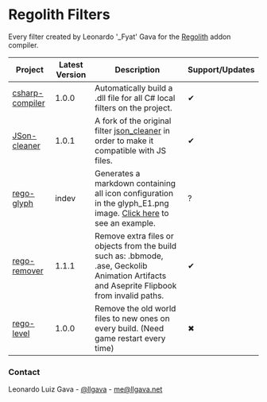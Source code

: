 # Regolith Filters

Every filter created by Leonardo '\_Fyat' Gava for the [Regolith](https://github.com/Bedrock-OSS/regolith) addon compiler.

| Project                               | Latest Version | Description                                                                                                                                                          | Support/Updates |
| ------------------------------------- | -------------- | -------------------------------------------------------------------------------------------------------------------------------------------------------------------- | --------------- |
| [csharp-compiler](./csharp-compiler/) | 1.0.0          | Automatically build a .dll file for all C# local filters on the project.                                                                                             | ✔               |
| [JSon-cleaner](./JSon-cleaner/)       | 1.0.1          | A fork of the original filter [json_cleaner](https://github.com/Bedrock-OSS/regolith-filters/tree/master/json_cleaner) in order to make it compatible with JS files. | ✔               |
| [rego-glyph](./rego-glyph/)           | indev          | Generates a markdown containing all icon configuration in the glyph_E1.png image. [Click here](./rego-glyph/example/) to see an example.                             | ?               |
| [rego-remover](./rego-remover/)       | 1.1.1          | Remove extra files or objects from the build such as: .bbmode, .ase, Geckolib Animation Artifacts and Aseprite Flipbook from invalid paths.                          | ✔               |
| [rego-level](./rego-level/)           | 1.0.0          | Remove the old world files to new ones on every build. (Need game restart every time)                                                                                | ✖               |

### Contact

Leonardo Luiz Gava - [@llgava](https://twitter.com/llgava "Leonardo Luiz Gava • Twitter") - <me@llgava.net>
